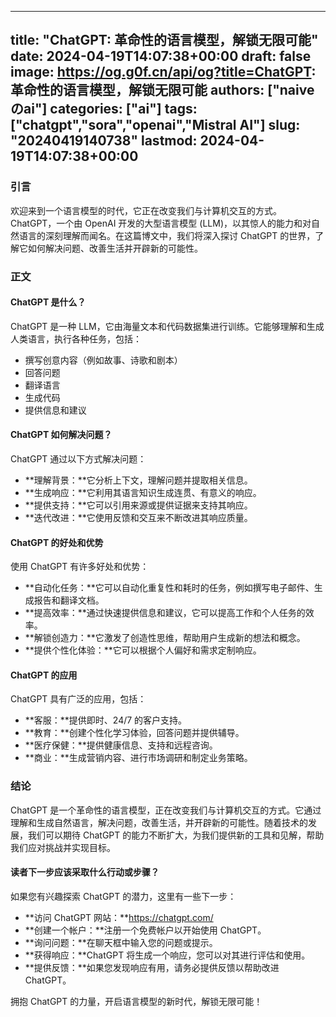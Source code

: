 
---
title: "ChatGPT: 革命性的语言模型，解锁无限可能"
date: 2024-04-19T14:07:38+00:00
draft: false
image: https://og.g0f.cn/api/og?title=ChatGPT: 革命性的语言模型，解锁无限可能
authors: ["naiveのai"]
categories: ["ai"]
tags: ["chatgpt","sora","openai","Mistral AI"]
slug: "20240419140738"
lastmod: 2024-04-19T14:07:38+00:00
---
### 引言

欢迎来到一个语言模型的时代，它正在改变我们与计算机交互的方式。ChatGPT，一个由 OpenAI 开发的大型语言模型 (LLM)，以其惊人的能力和对自然语言的深刻理解而闻名。在这篇博文中，我们将深入探讨 ChatGPT 的世界，了解它如何解决问题、改善生活并开辟新的可能性。

### 正文

#### ChatGPT 是什么？

ChatGPT 是一种 LLM，它由海量文本和代码数据集进行训练。它能够理解和生成人类语言，执行各种任务，包括：

* 撰写创意内容（例如故事、诗歌和剧本）
* 回答问题
* 翻译语言
* 生成代码
* 提供信息和建议

#### ChatGPT 如何解决问题？

ChatGPT 通过以下方式解决问题：

* **理解背景：**它分析上下文，理解问题并提取相关信息。
* **生成响应：**它利用其语言知识生成连贯、有意义的响应。
* **提供支持：**它可以引用来源或提供证据来支持其响应。
* **迭代改进：**它使用反馈和交互来不断改进其响应质量。

#### ChatGPT 的好处和优势

使用 ChatGPT 有许多好处和优势：

* **自动化任务：**它可以自动化重复性和耗时的任务，例如撰写电子邮件、生成报告和翻译文档。
* **提高效率：**通过快速提供信息和建议，它可以提高工作和个人任务的效率。
* **解锁创造力：**它激发了创造性思维，帮助用户生成新的想法和概念。
* **提供个性化体验：**它可以根据个人偏好和需求定制响应。

#### ChatGPT 的应用

ChatGPT 具有广泛的应用，包括：

* **客服：**提供即时、24/7 的客户支持。
* **教育：**创建个性化学习体验，回答问题并提供辅导。
* **医疗保健：**提供健康信息、支持和远程咨询。
* **商业：**生成营销内容、进行市场调研和制定业务策略。

### 结论

ChatGPT 是一个革命性的语言模型，正在改变我们与计算机交互的方式。它通过理解和生成自然语言，解决问题，改善生活，并开辟新的可能性。随着技术的发展，我们可以期待 ChatGPT 的能力不断扩大，为我们提供新的工具和见解，帮助我们应对挑战并实现目标。

#### 读者下一步应该采取什么行动或步骤？

如果您有兴趣探索 ChatGPT 的潜力，这里有一些下一步：

* **访问 ChatGPT 网站：**https://chatgpt.com/
* **创建一个帐户：**注册一个免费帐户以开始使用 ChatGPT。
* **询问问题：**在聊天框中输入您的问题或提示。
* **获得响应：**ChatGPT 将生成一个响应，您可以对其进行评估和使用。
* **提供反馈：**如果您发现响应有用，请务必提供反馈以帮助改进 ChatGPT。

拥抱 ChatGPT 的力量，开启语言模型的新时代，解锁无限可能！